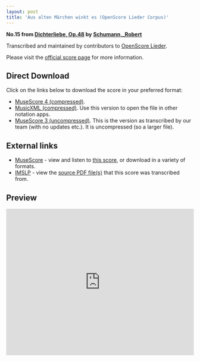 ```yaml
---
layout: post
title: 'Aus alten Märchen winkt es (OpenScore Lieder Corpus)'
---
```


__No.15 from [Dichterliebe, Op.48](https://fourscoreandmore.org/openscore/lieder/Schumann%2C_Robert/Dichterliebe%2C_Op.48/) by [Schumann,_Robert](https://fourscoreandmore.org/openscore/lieder/Schumann%2C_Robert)__

Transcribed and maintained by contributors to [OpenScore Lieder].

Please visit the [official score page] for more information.

[official score page]: https://musescore.com/openscore-lieder-corpus/scores/4978398
[OpenScore Lieder]: https://musescore.com/openscore-lieder-corpus

## Direct Download

Click on the links below to download the score in your preferred format:
- [MuseScore 4 (compressed)](https://fourscoreandmore.org/openscore/lieder/Schumann%2C_Robert/Dichterliebe%2C_Op.48/15_Aus_alten_M%C3%A4rchen_winkt_es.mscz).
- [MusicXML (compressed)](https://fourscoreandmore.org/openscore/lieder/Schumann%2C_Robert/Dichterliebe%2C_Op.48/15_Aus_alten_M%C3%A4rchen_winkt_es.mxl). Use this version to open the file in other notation apps.
- [MuseScore 3 (uncompressed)](https://raw.githubusercontent.com/OpenScore/Lieder/refs/heads/main/scores/Schumann%2C_Robert/Dichterliebe%2C_Op.48/15_Aus_alten_M%C3%A4rchen_winkt_es/lc4978398.mscx). This is the version as transcribed by our team (with no updates etc.). It is uncompressed (so a larger file).

## External links

- [MuseScore] - view and listen to [this score][MuseScore], or download in a variety of formats.
- [IMSLP] - view the [source PDF file(s)][IMSLP] that this score was transcribed from.

[MuseScore]: https://musescore.com/score/4978398
[IMSLP]: https://imslp.org/wiki/Special:ReverseLookup/51736

## Preview

<iframe width="100%" height="394" src="https://musescore.com/openscore-lieder-corpus/scores/4978398/embed" frameborder="0" allowfullscreen allow="autoplay; fullscreen"></iframe>
